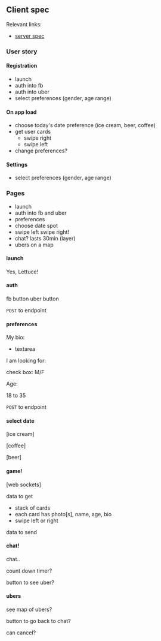 
## Client spec

Relevant links:
- [server spec](https://github.com/tiberiusdao/yeslettuce-server/blob/master/spec.md)

### User story

#### Registration

- launch
- auth into fb
- auth into uber
- select preferences (gender, age range)

#### On app load

- choose today's date preference (ice cream, beer, coffee)
- get user cards
    - swipe right
    - swipe left
- change preferences?

#### Settings
- select preferences (gender, age range)

### Pages

- launch
- auth into fb and uber
- preferences
- choose date spot
- swipe left swipe right!
- chat? lasts 30min (layer)
- ubers on a map


#### launch

Yes, Lettuce!

#### auth

fb button
uber button

`POST` to endpoint

#### preferences

My bio:

- textarea

I am looking for:

check box: M/F

Age:

18 to 35

`POST` to endpoint

#### select date

[ice cream]

[coffee]

[beer]

#### game!

[web sockets]

data to get

- stack of cards
- each card has photo[s], name, age, bio
- swipe left or right

data to send

#### chat!

chat..

count down timer?

button to see uber?

#### ubers

see map of ubers?

button to go back to chat?

can cancel?


